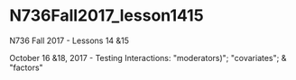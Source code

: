 # N736Fall2017_lesson1415

N736 Fall 2017 - Lessons 14 &15 

October 16 &18, 2017 - Testing Interactions: "moderators)"; "covariates"; & "factors"


